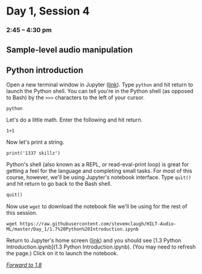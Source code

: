 # Day 1, Session 4
### 2:45 – 4:30 pm
## Sample-level audio manipulation


## Python introduction

<!-- possibly continuing Bash intro from before lunch -->

<!-- Go through the beginning of this together. -->


Open a new terminal window in Jupyter ([link](http://localhost:8888/terminals/99)). Type `python` and hit return to launch the Python shell. You can tell you're in the Python shell (as opposed to Bash) by the `>>>` characters to the left of your cursor.

```
python
```

Let's do a little math. Enter the following and hit return.

```
1+1
```

Now let's print a string.

```
print('1337 skillz')
```

Python's shell (also known as a REPL, or read-eval-print loop) is great for getting a feel for the language and completing small tasks. For most of this course, however, we'll be using Jupyter's notebook interface. Type `quit()` and hit return to go back to the Bash shell.

```python
quit()
```

Now use `wget` to download the notebook file we'll be using for the rest of this session.


```
wget https://raw.githubusercontent.com/stevemclaugh/HILT-Audio-ML/master/Day_1/1.7%20Python%20Introduction.ipynb
```

Return to Jupyter's home screen ([link](http://localhost:8888)) and you should see [1.3 Python Introduction.ipynb](1.3 Python Introduction.ipynb). (You may need to refresh the page.) Click on it to launch the notebook.


[*Forward to 1.8*](1.8.md)
